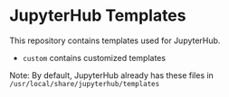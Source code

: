 # JupyterHub Templates

This repository contains templates used for JupyterHub.
* `custom` contains customized templates

Note: By default, JupyterHub already has these files in `/usr/local/share/jupyterhub/templates`
